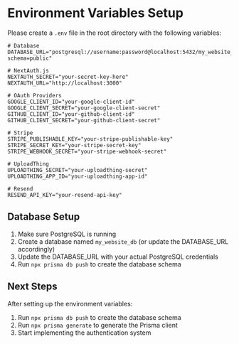 # Environment Variables Setup

Please create a `.env` file in the root directory with the following variables:

```env
# Database
DATABASE_URL="postgresql://username:password@localhost:5432/my_website_db?schema=public"

# NextAuth.js
NEXTAUTH_SECRET="your-secret-key-here"
NEXTAUTH_URL="http://localhost:3000"

# OAuth Providers
GOOGLE_CLIENT_ID="your-google-client-id"
GOOGLE_CLIENT_SECRET="your-google-client-secret"
GITHUB_CLIENT_ID="your-github-client-id"
GITHUB_CLIENT_SECRET="your-github-client-secret"

# Stripe
STRIPE_PUBLISHABLE_KEY="your-stripe-publishable-key"
STRIPE_SECRET_KEY="your-stripe-secret-key"
STRIPE_WEBHOOK_SECRET="your-stripe-webhook-secret"

# UploadThing
UPLOADTHING_SECRET="your-uploadthing-secret"
UPLOADTHING_APP_ID="your-uploadthing-app-id"

# Resend
RESEND_API_KEY="your-resend-api-key"
```

## Database Setup

1. Make sure PostgreSQL is running
2. Create a database named `my_website_db` (or update the DATABASE_URL accordingly)
3. Update the DATABASE_URL with your actual PostgreSQL credentials
4. Run `npx prisma db push` to create the database schema

## Next Steps

After setting up the environment variables:

1. Run `npx prisma db push` to create the database schema
2. Run `npx prisma generate` to generate the Prisma client
3. Start implementing the authentication system
